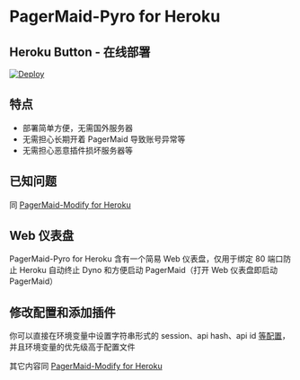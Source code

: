 # PagerMaid-Pyro for Heroku

## Heroku Button - 在线部署

[![Deploy](https://www.herokucdn.com/deploy/button.svg)](https://heroku.com/deploy)

## 特点

 - 部署简单方便，无需国外服务器
 - 无需担心长期开着 PagerMaid 导致账号异常等
 - 无需担心恶意插件损坏服务器等

## 已知问题

同 [PagerMaid-Modify for Heroku](https://github.com/jiesou/Heroku-PagerMaid/tree/main#已知问题)

## Web 仪表盘

PagerMaid-Pyro for Heroku 含有一个简易 Web 仪表盘，仅用于绑定 80 端口防止 Heroku 自动终止 Dyno 和方便启动 PagerMaid（打开 Web 仪表盘即启动 PagerMaid）

## 修改配置和添加插件

你可以直接在环境变量中设置字符串形式的 session、api hash、api id [等配置](https://github.com/TeamPGM/PagerMaid-Pyro/blob/master/pagermaid/config.py)，并且环境变量的优先级高于配置文件

其它内容同 [PagerMaid-Modify for Heroku](https://github.com/jiesou/Heroku-PagerMaid/tree/main)
